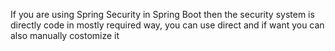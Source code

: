 If you are using Spring Security in Spring Boot then the security system is directly code in mostly required way, you can use direct and if want you can also manually costomize it
